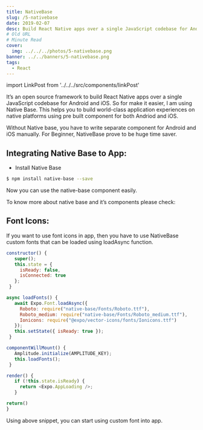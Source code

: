 ```yaml
---
title: NativeBase
slug: /5-nativebase
date: 2019-02-07
desc: Build React Native apps over a single JavaScript codebase for Android and iOS
# Old URL
# Minute Read
cover:
  img: ../../../photos/5-nativebase.png
banner: ../../banners/5-nativebase.png
tags:
  - React
---
```


import LinkPost from '../../../src/components/linkPost'

It’s an open source framework to build React Native apps over a single JavaScript codebase for Android and iOS. So for make it easier, I am using Native Base. This helps you to build world-class application experiences on native platforms using pre built component for both Andriod and iOS.

Without Native base, you have to write separate component for Android and iOS manually. For Beginner, NativeBase prove to be huge time saver.

## Integrating Native Base to App:

- Install Native Base

```sh
$ npm install native-base --save
```

Now you can use the native-base component easily.

To know more about native base and it’s components please check: <LinkPost href='https://docs.nativebase.io/' name='https://docs.nativebase.io/' />

## Font Icons:

If you want to use font icons in app, then you have to use NativeBase custom fonts that can be loaded using loadAsync function.

```js
constructor() {
   super();
   this.state = {
     isReady: false,
     isConnected: true
   };
 }

async loadFonts() {
   await Expo.Font.loadAsync({
     Roboto: require("native-base/Fonts/Roboto.ttf"),
     Roboto_medium: require("native-base/Fonts/Roboto_medium.ttf"),
     Ionicons: require("@expo/vector-icons/fonts/Ionicons.ttf")
   });
   this.setState({ isReady: true });
 }

componentWillMount() {
   Amplitude.initialize(AMPLITUDE_KEY);
   this.loadFonts();
 }

render() {
   if (!this.state.isReady) {
     return <Expo.AppLoading />;
   }

return()
}
```

Using above snippet, you can start using custom font into app.




